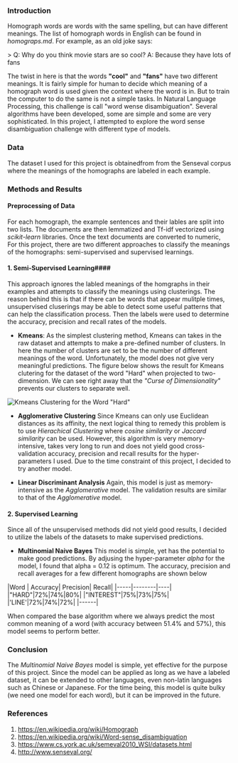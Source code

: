 ### Introduction
Homograph words are words with the same spelling, but can have different meanings. The list of homograph words in English can be found in <em>homograps.md</em>. For example, as an old joke says:

&gt; Q: Why do you think movie stars are so cool?
A: Because they have lots of fans

The twist in here is that the words <b>"cool"</b> and <b>"fans"</b> have two different meanings. It is fairly simple for human to decide which meaning of a homograph word is used given the context where the word is in. But to train the computer to do the same is not a simple tasks. In Natural Language Processing, this challenge is call "word wense disambiguation". Several algorithms have been developed, some are simple and some are very sophisticated. In this project, I attempted to explore the word sense disambiguation challenge with different type of models.

### Data
The dataset I used for this project is obtainedfrom from the Senseval corpus where the meanings of the homographs are labeled in each example.
### Methods and Results

#### Preprocessing of Data ####
For each homograph, the example sentences and their lables are split into two lists. The documents are then lemmatized and Tf-idf vectorized using <em>scikit-learn</em> libraries. Once the text documents are converted to numeric, For this project, there are two different approaches to classify the meanings of the homographs: semi-supervised and supervised learnings.

#### 1. Semi-Supervised Learning####
This approach ignores the labled meanings of the homgraphs in their examples and attempts to classify the meanings using clusterings. The reason behind this is that if there can be words that appear mulitple times, unsupervised cluserings may be able to detect some useful patterns that can help the classification process. Then the labels were used to determine the accuracy, precision and recall rates of the models.

* <b>Kmeans</b>:
As the simplest clustering method, Kmeans can takes in the raw dataset and attempts to make a pre-defined number of clusters. In here the number of clusters are set to be the number of different meanings of the word. Unfortunately, the model does not give very meaningful predictions. The figure below shows the result for Kmeans clutering for the dataset of the word "Hard" when projected to two-dimension. We can see right away that the <em>"Curse of Dimensionality"</em> prevents our clusters to separate well.

![Kmeans Clustering for the Word "Hard"][1]

* <b>Agglomerative Clustering</b>
Since Kmeans can only use Euclidean distances as its affinity, the next logical thing to remedy this problem is to use <em>Hierachical Clustering</em> where <em>cosine similarity</em> or <em>Jaccard similarity</em> can be used. However, this algorithm is very memory-intensive, takes very long to run and does not yield good cross-validation accuracy, precision and recall results for the hyper-parameters I used. Due to the time constraint of this project, I decided to try another model.

* <b>Linear Discriminant Analysis</b>
Again, this model is just as memory-intensive as the <em>Agglomerative</em> model. The validation results are similar to that of the <em>Agglomerative</em> model.

#### 2. Supervised Learning ####
Since all of the unsupervised methods did not yield good results, I decided to utilize the labels of the datasets to make supervised predictions.

* <b>Multinomial Naive Bayes</b>
This model is simple, yet has the potential to make good predictions. By adjusing the hyper-parameter <em>alpha</em> for the model, I found that alpha = 0.12 is optimum. The accuracy, precision and recall averages for a few different homographs are shown below

|Word | Accuracy| Precision| Recall|
|-----|--------|----|
|"HARD"|72%|74%|80%|
|"INTEREST"|75%|73%|75%|
|'LINE'|72%|74%|72%|
|------|

When compared the base algorithm where we always predict the most common meaning of a word (with accuracy between 51.4% and 57%), this model seems to perform better. 

### Conclusion

The <em>Multinomial Naive Bayes</em> model is simple, yet effective for the purpose of this project. Since the model can be applied as long as we have a labeled dataset, it can be extended to other languages, even non-latin languages such as Chinese or Japanese. For the time being, this model is quite bulky (we need one model for each word), but it can be improved in the future. 

### References
1. https://en.wikipedia.org/wiki/Homograph
2. https://en.wikipedia.org/wiki/Word-sense_disambiguation
3. https://www.cs.york.ac.uk/semeval2010_WSI/datasets.html
4. http://www.senseval.org/


  [1]: #file:7b2cfd55-3a68-ce62-8a2d-e61df479614c